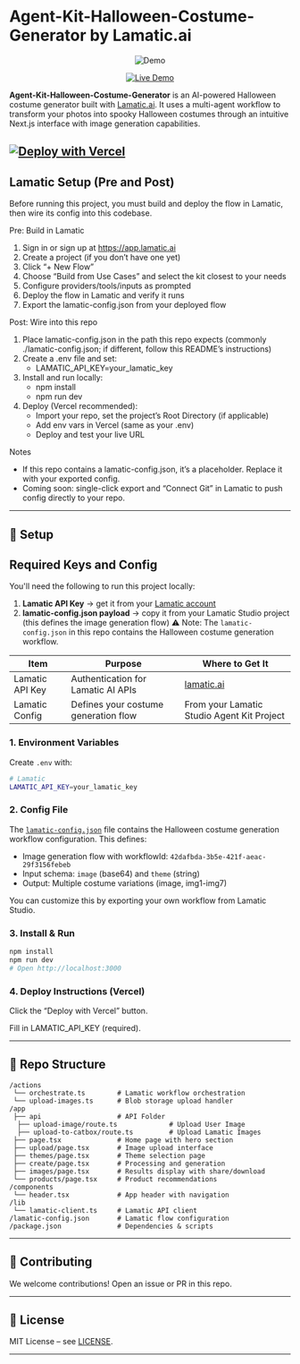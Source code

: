 # Agent-Kit-Halloween-Costume-Generator by Lamatic.ai

<p align="center">
   <img src="https://media3.giphy.com/media/v1.Y2lkPTc5MGI3NjExMDM0bjQ5aW1xNHplYTJrZ3BwMWs3Z2wxNWJub2xmbmdnaGltZ2FkYSZlcD12MV9pbnRlcm5hbF9naWZfYnlfaWQmY3Q9Zw/tF2OS6dTUfSrvGPqEO/giphy.gif" alt="Demo" />
</p>


<p align="center">
  <a href="https://agent-kit-halloween-costume-generator.vercel.app" target="_blank">
    <img src="https://img.shields.io/badge/Live%20Demo-black?style=for-the-badge" alt="Live Demo" />
  </a>
</p>

**Agent-Kit-Halloween-Costume-Generator** is an AI-powered Halloween costume generator built with [Lamatic.ai](https://lamatic.ai). It uses a multi-agent workflow to transform your photos into spooky Halloween costumes through an intuitive Next.js interface with image generation capabilities.

[![Deploy with Vercel](https://vercel.com/button)](https://vercel.com/new/clone?repository-url=https://github.com/Lamatic/AgentKit&root-directory=templates/special/halloween-costume-generator&env=LAMATIC_API_KEY&envDescription=Your%20Lamatic%20API%20key%20is%20required.&envLink=https://lamatic.ai/docs/keys#required-api-keys)
---

## Lamatic Setup (Pre and Post)

Before running this project, you must build and deploy the flow in Lamatic, then wire its config into this codebase.

Pre: Build in Lamatic
1. Sign in or sign up at https://app.lamatic.ai  
2. Create a project (if you don’t have one yet)  
3. Click “+ New Flow”  
4. Choose “Build from Use Cases” and select the kit closest to your needs  
5. Configure providers/tools/inputs as prompted  
6. Deploy the flow in Lamatic and verify it runs  
7. Export the lamatic-config.json from your deployed flow

Post: Wire into this repo
1. Place lamatic-config.json in the path this repo expects (commonly ./lamatic-config.json; if different, follow this README’s instructions)  
2. Create a .env file and set:
   - LAMATIC_API_KEY=your_lamatic_key
3. Install and run locally:
   - npm install
   - npm run dev
4. Deploy (Vercel recommended):
   - Import your repo, set the project’s Root Directory (if applicable)
   - Add env vars in Vercel (same as your .env)
   - Deploy and test your live URL

Notes
- If this repo contains a lamatic-config.json, it’s a placeholder. Replace it with your exported config.  
- Coming soon: single-click export and “Connect Git” in Lamatic to push config directly to your repo.

---

## 🔑 Setup

## Required Keys and Config

You'll need the following to run this project locally:

1. **Lamatic API Key** → get it from your [Lamatic account](https://lamatic.ai)
2. **lamatic-config.json payload** → copy it from your Lamatic Studio project (this defines the image generation flow)
   ⚠️ Note: The `lamatic-config.json` in this repo contains the Halloween costume generation workflow.

| Item                    | Purpose                                      | Where to Get It                                 |
| ----------------------- | -------------------------------------------- | ----------------------------------------------- |
| Lamatic API Key         | Authentication for Lamatic AI APIs           | [lamatic.ai](https://lamatic.ai)                |
| Lamatic Config          | Defines your costume generation flow         | From your Lamatic Studio Agent Kit Project      |

### 1. Environment Variables

Create `.env` with:

```bash
# Lamatic
LAMATIC_API_KEY=your_lamatic_key

```

### 2. Config File

The [`lamatic-config.json`](./lamatic-config.json) file contains the Halloween costume generation workflow configuration. This defines:
- Image generation flow with workflowId: `42dafbda-3b5e-421f-aeac-29f3156febeb`
- Input schema: `image` (base64) and `theme` (string)
- Output: Multiple costume variations (image, img1-img7)

You can customize this by exporting your own workflow from Lamatic Studio.

### 3. Install & Run

```bash
npm install
npm run dev
# Open http://localhost:3000
```
### 4. Deploy Instructions (Vercel)

Click the “Deploy with Vercel” button.

Fill in LAMATIC_API_KEY (required).

---

## 📂 Repo Structure

```
/actions
 └── orchestrate.ts        # Lamatic workflow orchestration
 └── upload-images.ts      # Blob storage upload handler
/app
 ├── api                   # API Folder
  ├── upload-image/route.ts             # Upload User Image
  ├── upload-to-catbox/route.ts         # Upload Lamatic Images
 ├── page.tsx              # Home page with hero section
 ├── upload/page.tsx       # Image upload interface
 ├── themes/page.tsx       # Theme selection page
 ├── create/page.tsx       # Processing and generation
 ├── images/page.tsx       # Results display with share/download
 └── products/page.tsx     # Product recommendations
/components
 └── header.tsx            # App header with navigation
/lib
 └── lamatic-client.ts     # Lamatic API client
/lamatic-config.json       # Lamatic flow configuration
/package.json              # Dependencies & scripts
```

---

## 🤝 Contributing

We welcome contributions! Open an issue or PR in this repo.

---

## 📜 License

MIT License – see [LICENSE](./LICENSE).

---